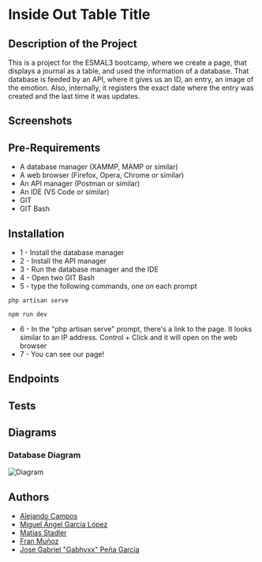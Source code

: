 
# Inside Out Table Title

## Description of the Project

This is a project for the ESMAL3 bootcamp, where we create a page, that displays a journal as a table, and used the information of a database. That database is feeded by an API, where it gives us an ID, an entry, an image of the emotion. Also, internally, it registers the exact date where the entry was created and the last time it was updates.

## Screenshots
## Pre-Requirements

- A database manager (XAMMP, MAMP or similar)
- A web browser (Firefox, Opera, Chrome or similar)
- An API manager (Postman or similar)
- An IDE (VS Code or similar)
- GIT
- GIT Bash

## Installation

- 1 - Install the database manager
- 2 - Install the API manager
- 3 - Run the database manager and the IDE
- 4 - Open two GIT Bash
- 5 - type the following commands, one on each prompt
```
php artisan serve

npm run dev
```
- 6 - In the "php artisan serve" prompt, there's a link to the page. It looks similar to an IP address. Control + Click and it will open on the web browser
- 7 - You can see our page!
## Endpoints
## Tests
## Diagrams

### Database Diagram
![Diagram](https://res.cloudinary.com/dmkvpncg9/image/upload/v1732191863/image_kyw84q.png)
## Authors

- [Alejando Campos](https://github.com/Camposx)
- [Miguel Ángel García López](https://github.com/Mangel111111111)
- [Matias Stadler](https://github.com/Matias-Stadler)
- [Fran Muñoz](https://github.com/Crudo7)
- [Jose Gabriel "Gabhyxx" Peña García](https://github.com/Gabhyxx)

